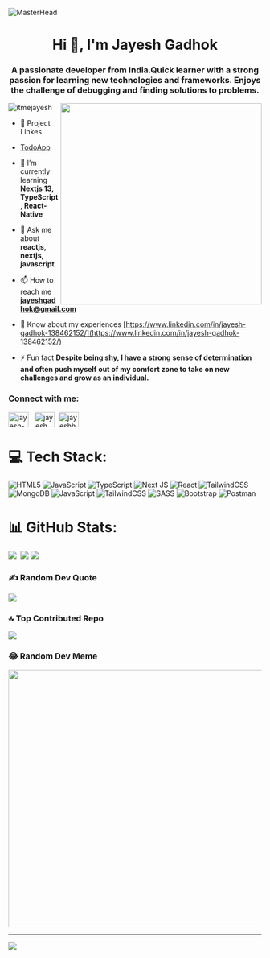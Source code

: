 ![MasterHead](https://github.com/itmejayesh/itmejayesh/assets/103041733/939e539c-f1cb-4492-b81e-01722a8c2051)


<h1 align="center">Hi 👋, I'm Jayesh Gadhok</h1>
<h3 align="center">A passionate developer from India.Quick learner with a strong passion for learning new technologies and frameworks. Enjoys the challenge of debugging and finding solutions to problems.</h3>

<img align="right" width="400" src="https://cdn.myportfolio.com/2fcfcb103788251450a8304378dffded/a62c047f-8369-493c-ab14-71ef51bebc55_rw_1200.gif?h=e8c7ce55b326319eaca316cc1e74518f"/>

<p align="left"> <img src="https://komarev.com/ghpvc/?username=itmejayesh&label=Profile%20views&color=0e75b6&style=flat" alt="itmejayesh" /> </p>

- 🔭 Project Linkes
 * [TodoApp](https://todo-app-git-main-app-itmejayesh.vercel.app/login)

- 🌱 I’m currently learning **Nextjs 13, TypeScript, React-Native**

- 💬 Ask me about **reactjs, nextjs, javascript**

- 📫 How to reach me **jayeshgadhok@gmail.com**

- 📄 Know about my experiences [https://www.linkedin.com/in/jayesh-gadhok-138462152/](https://www.linkedin.com/in/jayesh-gadhok-138462152/)

- ⚡ Fun fact **Despite being shy, I have a strong sense of determination and often push myself out of my comfort zone to take on new challenges and grow as an individual.**

<h3 align="left">Connect with me:</h3>
<p align="left">
<a href="https://linkedin.com/in/jayesh-gadhok-138462152" target="blank"><img align="center" src="https://raw.githubusercontent.com/rahuldkjain/github-profile-readme-generator/master/src/images/icons/Social/linked-in-alt.svg" alt="jayesh-gadhok-138462152" height="30" width="40" /></a> &nbsp;
<a href="https://fb.com/jayesh.gadhok" target="blank"><img align="center" src="https://raw.githubusercontent.com/rahuldkjain/github-profile-readme-generator/master/src/images/icons/Social/facebook.svg" alt="jayesh.gadhok" height="30" width="40" /></a>&nbsp;
<a href="https://instagram.com/jayeshhere_" target="blank"><img align="center" src="https://raw.githubusercontent.com/rahuldkjain/github-profile-readme-generator/master/src/images/icons/Social/instagram.svg" alt="jayeshhere_" height="30" width="40" /></a>&nbsp;
</p>

# 💻 Tech Stack:
![HTML5](https://img.shields.io/badge/html5-%23E34F26.svg?style=for-the-badge&logo=html5&logoColor=white) ![JavaScript](https://img.shields.io/badge/javascript-%23323330.svg?style=for-the-badge&logo=javascript&logoColor=%23F7DF1E) ![TypeScript](https://img.shields.io/badge/typescript-%23007ACC.svg?style=for-the-badge&logo=typescript&logoColor=white) ![Next JS](https://img.shields.io/badge/Next-black?style=for-the-badge&logo=next.js&logoColor=white) ![React](https://img.shields.io/badge/react-%2320232a.svg?style=for-the-badge&logo=react&logoColor=%2361DAFB) ![TailwindCSS](https://img.shields.io/badge/tailwindcss-%2338B2AC.svg?style=for-the-badge&logo=tailwind-css&logoColor=white) ![MongoDB](https://img.shields.io/badge/MongoDB-%234ea94b.svg?style=for-the-badge&logo=mongodb&logoColor=white) ![JavaScript](https://img.shields.io/badge/javascript-%23323330.svg?style=for-the-badge&logo=javascript&logoColor=%23F7DF1E) ![TailwindCSS](https://img.shields.io/badge/tailwindcss-%2338B2AC.svg?style=for-the-badge&logo=tailwind-css&logoColor=white) ![SASS](https://img.shields.io/badge/SASS-hotpink.svg?style=for-the-badge&logo=SASS&logoColor=white) ![Bootstrap](https://img.shields.io/badge/bootstrap-%23563D7C.svg?style=for-the-badge&logo=bootstrap&logoColor=white) ![Postman](https://img.shields.io/badge/Postman-FF6C37?style=for-the-badge&logo=postman&logoColor=white)

# 📊 GitHub Stats:
![](https://github-readme-stats.vercel.app/api?username=itmejayesh&theme=dark&hide_border=false&include_all_commits=false&count_private=false)&nbsp;
![](https://github-readme-streak-stats.herokuapp.com/?user=itmejayesh&theme=dark&hide_border=false)
![](https://github-readme-stats.vercel.app/api/top-langs/?username=itmejayesh&theme=dark&hide_border=false&include_all_commits=false&count_private=false&layout=compact)

### ✍️ Random Dev Quote
![](https://quotes-github-readme.vercel.app/api?type=horizontal&theme=radical)

### 🔝 Top Contributed Repo
![](https://github-contributor-stats.vercel.app/api?username=itmejayesh&limit=5&theme=dark&combine_all_yearly_contributions=true)

### 😂 Random Dev Meme
<img src="https://rm.up.railway.app/" width="512px"/>

---
[![](https://visitcount.itsvg.in/api?id=itmejayesh&icon=0&color=0)](https://visitcount.itsvg.in)

<!-- Proudly created with GPRM ( https://gprm.itsvg.in ) -->
